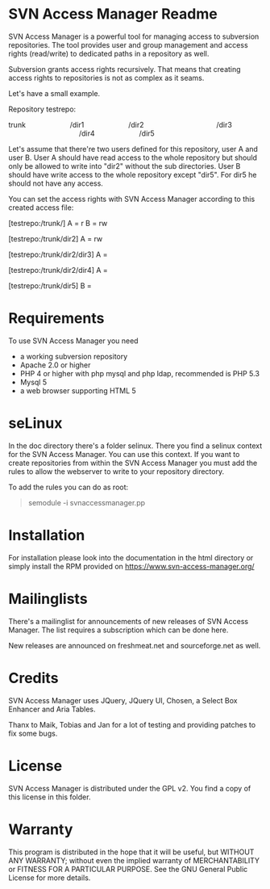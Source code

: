 SVN Access Manager Readme
=========================

SVN Access Manager is a powerful tool for managing access to subversion 
repositories. The tool provides user and group management and access 
rights (read/write) to dedicated paths in a repository as well.

Subversion grants access rights recursively. That means that creating
access rights to repositories is not as complex as it seams.

Let's have a small example.

Repository testrepo:

trunk 
      /dir1 
      /dir2 
          /dir3 
          /dir4 
      /dir5 

Let's assume that there're two users defined for this repository, user A and
user B. User A should have read access to the whole repository but should only
be allowed to write into "dir2" without the sub directories. User B should have
write access to the whole repository except "dir5". For dir5 he should not have
any access.

You can set the access rights with SVN Access Manager according to this created
access file:

[testrepo:/trunk/] 
A = r 
B = rw 
 
[testrepo:/trunk/dir2] 
A = rw 
 
[testrepo:/trunk/dir2/dir3] 
A = 
 
[testrepo:/trunk/dir2/dir4] 
A = 
 
[testrepo:/trunk/dir5] 
B = 
 


Requirements
============

To use SVN Access Manager you need

- a working subversion repository
- Apache 2.0 or higher
- PHP 4 or higher with php mysql and php ldap,
  recommended is PHP 5.3
- Mysql 5
- a web browser supporting HTML 5



seLinux
========

In the doc directory there's a folder selinux. There you find a selinux context
for the SVN Access Manager. You can use this context. If you want to create
repositories from within the SVN Access Manager you must add the rules to
allow the webserver to write to your repository directory.

To add the rules you can do as root:
> semodule -i svnaccessmanager.pp



Installation
============

For installation please look into the documentation in the html directory or
simply install the RPM provided on 
https://www.svn-access-manager.org/



Mailinglists
============

There's a mailinglist for announcements of new releases of SVN Access Manager.
The list requires a subscription which can be done here.

New releases are announced on freshmeat.net and sourceforge.net as well.



Credits
=======

SVN Access Manager uses JQuery, JQuery UI, Chosen, a Select Box Enhancer and 
Aria Tables. 

Thanx to Maik, Tobias and Jan for a lot of testing and providing patches
to fix some bugs.



License
=======

SVN Access Manager is distributed under the GPL v2. You find a copy
of this license in this folder.



Warranty
========

This program is distributed in the hope that it will be useful,
but WITHOUT ANY WARRANTY; without even the implied warranty of
MERCHANTABILITY or FITNESS FOR A PARTICULAR PURPOSE.  See the
GNU General Public License for more details.



